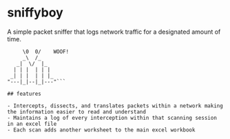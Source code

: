 # sniffyboy

A simple packet sniffer that logs network traffic for a designated amount of time.

```\/----\/
     \0  0/    WOOF!
     _\  /_
   _|  \/  |_
  | | |  | | |
 _| | |  | | |_
"---|_|--|_|---"```

## features

- Intercepts, dissects, and translates packets within a network making the information easier to read and understand 
- Maintains a log of every interception within that scanning session in an excel file
- Each scan adds another worksheet to the main excel workbook
